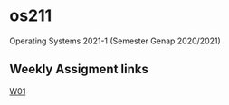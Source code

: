 # os211
Operating Systems 2021-1 (Semester Genap 2020/2021)

## Weekly Assigment links
[W01](adamyrayeuk.github.io/os211/W01)
